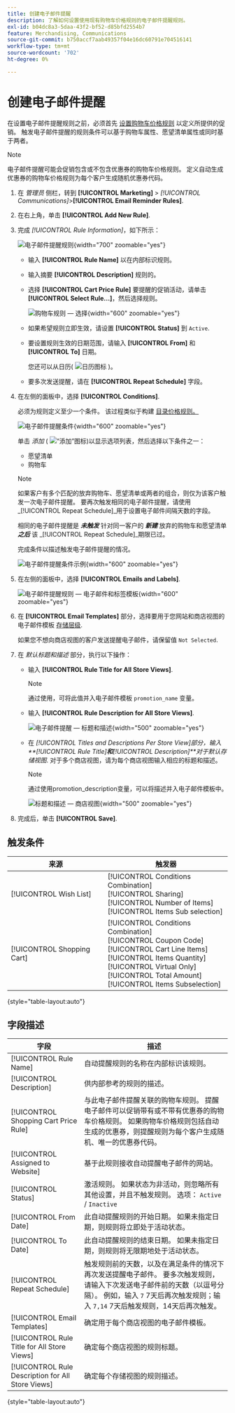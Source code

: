 ```yaml
---
title: 创建电子邮件提醒
description: 了解如何设置使用现有购物车价格规则的电子邮件提醒规则。
exl-id: b04dc8a3-5daa-43f2-bf52-d85bfd2554b7
feature: Merchandising, Communications
source-git-commit: b750accf7aab49357f04e16dc60791e704516141
workflow-type: tm+mt
source-wordcount: '702'
ht-degree: 0%

---
```


# 创建电子邮件提醒

在设置电子邮件提醒规则之前，必须首先 [设置购物车价格规则](price-rules-cart-create.md) 以定义所提供的促销。 触发电子邮件提醒的规则条件可以基于购物车属性、愿望清单属性或同时基于两者。

>[!NOTE]
>
>电子邮件提醒可能会促销包含或不包含优惠券的购物车价格规则。 定义自动生成优惠券的购物车价格规则为每个客户生成随机优惠券代码。

1. 在 _管理员_ 侧栏，转到 **[!UICONTROL Marketing]** > _[!UICONTROL Communications]_>**[!UICONTROL Email Reminder Rules]**.

1. 在右上角，单击 **[!UICONTROL Add New Rule]**.

1. 完成 _[!UICONTROL Rule Information]_，如下所示：

   ![电子邮件提醒规则](./assets/email-reminder-new.png){width="700" zoomable="yes"}

   - 输入 **[!UICONTROL Rule Name]** 以在内部标识规则。

   - 输入摘要 **[!UICONTROL Description]** 规则的。

   - 选择 **[!UICONTROL Cart Price Rule]** 要提醒的促销活动，请单击 **[!UICONTROL Select Rule…]**，然后选择规则。

     ![购物车规则 — 选择](./assets/email-reminder-select-rule.png){width="600" zoomable="yes"}

   - 如果希望规则立即生效，请设置 **[!UICONTROL Status]** 到 `Active`.

   - 要设置规则生效的日期范围，请输入 **[!UICONTROL From]** 和 **[!UICONTROL To]** 日期。

     您还可以从日历( ![日历图标](../assets/icon-calendar.png) )。

   - 要多次发送提醒，请在 **[!UICONTROL Repeat Schedule]** 字段。

1. 在左侧的面板中，选择 **[!UICONTROL Conditions]**.

   必须为规则定义至少一个条件。 该过程类似于构建 [目录价格规则。](price-rules-catalog.md)

   ![电子邮件提醒条件](./assets/email-reminder-conditions.png){width="600" zoomable="yes"}

   单击 _添加_ ( ![“添加”图标](../assets/icon-add-green-circle.png))以显示选项列表，然后选择以下条件之一：

   - 愿望清单
   - 购物车

   >[!NOTE]
   >
   >如果客户有多个匹配的放弃购物车、愿望清单或两者的组合，则仅为该客户触发一次电子邮件提醒。 要再次触发相同的电子邮件提醒，请使用 _[!UICONTROL Repeat Schedule]_用于设置电子邮件间隔天数的字段。 <br/>
   >
   >相同的电子邮件提醒是 **_未触发_** 针对同一客户的 **_新建_** 放弃的购物车和愿望清单 **_之后_** 该 _[!UICONTROL Repeat Schedule]_期限已过。

   完成条件以描述触发电子邮件提醒的情况。

   ![电子邮件提醒条件示例](./assets/email-reminder-condition-example.png){width="600" zoomable="yes"}

1. 在左侧的面板中，选择 **[!UICONTROL Emails and Labels]**.

   ![电子邮件提醒规则 — 电子邮件和标签模板 ](./assets/email-reminder-rule-emails-labels-email-templates.png){width="600" zoomable="yes"}

1. 在 **[!UICONTROL Email Templates]** 部分，选择要用于您网站和商店视图的电子邮件模板 [存储层级](../getting-started/websites-stores-views.md).

   如果您不想向商店视图的客户发送提醒电子邮件，请保留值 `Not Selected`.

1. 在 _默认标题和描述_ 部分，执行以下操作：

   - 输入 **[!UICONTROL Rule Title for All Store Views]**.

     >[!NOTE]
     >
     >通过使用，可将此值并入电子邮件模板 `promotion_name` 变量。

   - 输入 **[!UICONTROL Rule Description for All Store Views]**.

     ![电子邮件提醒 — 标题和描述](./assets/email-reminders-emails-and-labels-default-titles-description.png){width="500" zoomable="yes"}

   - 在 _[!UICONTROL Titles and Descriptions Per Store View]_部分，输入&#x200B;**[!UICONTROL Rule Title]**和&#x200B;**[!UICONTROL Description]**对于_&#x200B;默认存储视图&#x200B;_. 对于多个商店视图，请为每个商店视图输入相应的标题和描述。

     >[!NOTE]
     >
     >通过使用promotion_description变量，可以将描述并入电子邮件模板中。

     ![标题和描述 — 商店视图](./assets/email-reminder-rules-title-descriptions-per-store-view.png){width="500" zoomable="yes"}

1. 完成后，单击 **[!UICONTROL Save]**.

## 触发条件

| 来源 | 触发器 |
|--- |--- |
| [!UICONTROL Wish List] | [!UICONTROL Conditions Combination]<br/>[!UICONTROL Sharing]<br/>[!UICONTROL Number of Items]<br/>[!UICONTROL Items Sub selection] |
| [!UICONTROL Shopping Cart] | [!UICONTROL Conditions Combination]<br/>[!UICONTROL Coupon Code]<br/>[!UICONTROL Cart Line Items]<br/>[!UICONTROL Items Quantity]<br/>[!UICONTROL Virtual Only]<br/>[!UICONTROL Total Amount]<br/>[!UICONTROL Items Subselection] |

{style="table-layout:auto"}

## 字段描述

| 字段 | 描述 |
|--- |--- |
| [!UICONTROL Rule Name] | 自动提醒规则的名称在内部标识该规则。 |
| [!UICONTROL Description] | 供内部参考的规则的描述。 |
| [!UICONTROL Shopping Cart Price Rule] | 与此电子邮件提醒关联的购物车规则。 提醒电子邮件可以促销带有或不带有优惠券的购物车价格规则。 如果购物车价格规则包括自动生成的优惠券，则提醒规则为每个客户生成随机、唯一的优惠券代码。 |
| [!UICONTROL Assigned to Website] | 基于此规则接收自动提醒电子邮件的网站。 |
| [!UICONTROL Status] | 激活规则。 如果状态为非活动，则忽略所有其他设置，并且不触发规则。 选项： `Active` / `Inactive` |
| [!UICONTROL From Date] | 此自动提醒规则的开始日期。 如果未指定日期，则规则将立即处于活动状态。 |
| [!UICONTROL To Date] | 此自动提醒规则的结束日期。 如果未指定日期，则规则将无限期地处于活动状态。 |
| [!UICONTROL Repeat Schedule] | 触发规则前的天数，以及在满足条件的情况下再次发送提醒电子邮件。 要多次触发规则，请输入下次发送电子邮件前的天数（以逗号分隔）。 例如，输入 `7` 7天后再次触发规则；输入 `7,14` 7天后触发规则，14天后再次触发。 |
| [!UICONTROL Email Templates] | 确定用于每个商店视图的电子邮件模板。 |
| [!UICONTROL Rule Title for All Store Views] | 确定每个商店视图的规则标题。 |
| [!UICONTROL Rule Description for All Store Views] | 确定每个存储视图的规则描述。 |

{style="table-layout:auto"}
